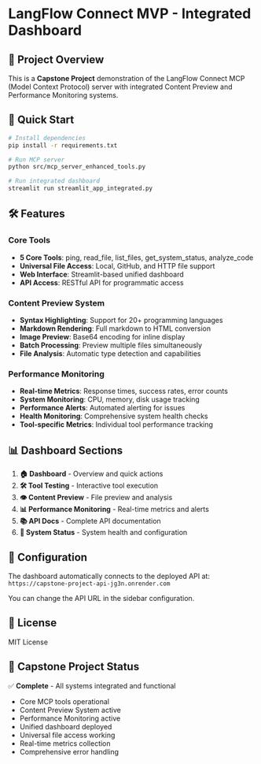 # LangFlow Connect MVP - Integrated Dashboard

## 🎯 Project Overview

This is a **Capstone Project** demonstration of the LangFlow Connect MCP (Model Context Protocol) server with integrated Content Preview and Performance Monitoring systems.

## 🚀 Quick Start

```bash
# Install dependencies
pip install -r requirements.txt

# Run MCP server
python src/mcp_server_enhanced_tools.py

# Run integrated dashboard
streamlit run streamlit_app_integrated.py
```

## 🛠 Features

### Core Tools
- **5 Core Tools**: ping, read_file, list_files, get_system_status, analyze_code
- **Universal File Access**: Local, GitHub, and HTTP file support
- **Web Interface**: Streamlit-based unified dashboard
- **API Access**: RESTful API for programmatic access

### Content Preview System
- **Syntax Highlighting**: Support for 20+ programming languages
- **Markdown Rendering**: Full markdown to HTML conversion
- **Image Preview**: Base64 encoding for inline display
- **Batch Processing**: Preview multiple files simultaneously
- **File Analysis**: Automatic type detection and capabilities

### Performance Monitoring
- **Real-time Metrics**: Response times, success rates, error counts
- **System Monitoring**: CPU, memory, disk usage tracking
- **Performance Alerts**: Automated alerting for issues
- **Health Monitoring**: Comprehensive system health checks
- **Tool-specific Metrics**: Individual tool performance tracking

## 📊 Dashboard Sections

1. **🏠 Dashboard** - Overview and quick actions
2. **🛠️ Tool Testing** - Interactive tool execution
3. **👁️ Content Preview** - File preview and analysis
4. **📊 Performance Monitoring** - Real-time metrics and alerts
5. **📚 API Docs** - Complete API documentation
6. **🔧 System Status** - System health and configuration

## 🔧 Configuration

The dashboard automatically connects to the deployed API at:
`https://capstone-project-api-jg3n.onrender.com`

You can change the API URL in the sidebar configuration.

## 📄 License

MIT License

## 🎯 Capstone Project Status

✅ **Complete** - All systems integrated and functional
- Core MCP tools operational
- Content Preview System active
- Performance Monitoring active
- Unified dashboard deployed
- Universal file access working
- Real-time metrics collection
- Comprehensive error handling
